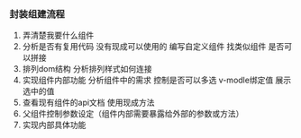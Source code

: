 ### 封装组建流程
1. 弄清楚我要什么组件
2. 分析是否有复用代码 没有现成可以使用的 编写自定义组件  找类似组件 是否可以拼接
3. 排列dom结构 分析排列样式如何连接
4. 实现组件内部功能 分析组件中的需求  控制是否可以多选 v-modle绑定值 展示选中的值 
5. 查看现有组件的api文档 使用现成方法 
6. 父组件控制参数设定（组件内部需要暴露给外部的参数或方法）
7. 实现内部具体功能
